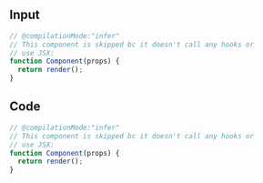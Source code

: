 
## Input

```javascript
// @compilationMode:"infer"
// This component is skipped bc it doesn't call any hooks or
// use JSX:
function Component(props) {
  return render();
}

```

## Code

```javascript
// @compilationMode:"infer"
// This component is skipped bc it doesn't call any hooks or
// use JSX:
function Component(props) {
  return render();
}

```
      